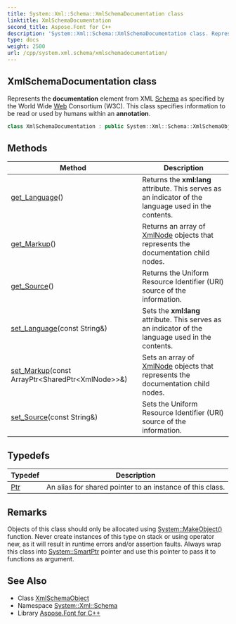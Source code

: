 ```yaml
---
title: System::Xml::Schema::XmlSchemaDocumentation class
linktitle: XmlSchemaDocumentation
second_title: Aspose.Font for C++
description: 'System::Xml::Schema::XmlSchemaDocumentation class. Represents the documentation element from XML Schema as specified by the World Wide Web Consortium (W3C). This class specifies information to be read or used by humans within an annotation in C++.'
type: docs
weight: 2500
url: /cpp/system.xml.schema/xmlschemadocumentation/
---
```

## XmlSchemaDocumentation class


Represents the **documentation** element from XML [Schema](../) as specified by the World Wide [Web](../../system.web/) Consortium (W3C). This class specifies information to be read or used by humans within an **annotation**.

```cpp
class XmlSchemaDocumentation : public System::Xml::Schema::XmlSchemaObject
```

## Methods

| Method | Description |
| --- | --- |
| [get_Language](./get_language/)() | Returns the **xml:lang** attribute. This serves as an indicator of the language used in the contents. |
| [get_Markup](./get_markup/)() | Returns an array of [XmlNode](../../system.xml/xmlnode/) objects that represents the documentation child nodes. |
| [get_Source](./get_source/)() | Returns the Uniform Resource Identifier (URI) source of the information. |
| [set_Language](./set_language/)(const String\&) | Sets the **xml:lang** attribute. This serves as an indicator of the language used in the contents. |
| [set_Markup](./set_markup/)(const ArrayPtr\<SharedPtr\<XmlNode\>\>\&) | Sets an array of [XmlNode](../../system.xml/xmlnode/) objects that represents the documentation child nodes. |
| [set_Source](./set_source/)(const String\&) | Sets the Uniform Resource Identifier (URI) source of the information. |
## Typedefs

| Typedef | Description |
| --- | --- |
| [Ptr](./ptr/) | An alias for shared pointer to an instance of this class. |
## Remarks



Objects of this class should only be allocated using [System::MakeObject()](../../system/makeobject/) function. Never create instances of this type on stack or using operator new, as it will result in runtime errors and/or assertion faults. Always wrap this class into [System::SmartPtr](../../system/smartptr/) pointer and use this pointer to pass it to functions as argument. 

## See Also

* Class [XmlSchemaObject](../xmlschemaobject/)
* Namespace [System::Xml::Schema](../)
* Library [Aspose.Font for C++](../../)
